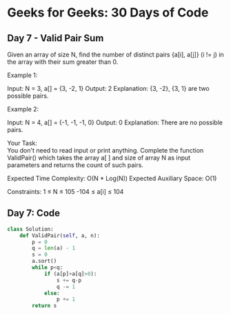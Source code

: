 # Geeks for Geeks: 30 Days of Code

## Day 7 - Valid Pair Sum

Given an array of size N, find the number of distinct pairs {a[i], a[j]} (i != j) in the array with their sum greater than 0.

Example 1:

Input: N = 3, a[] = {3, -2, 1}
Output: 2
Explanation: {3, -2}, {3, 1} are two 
possible pairs.

Example 2:

Input: N = 4, a[] = {-1, -1, -1, 0}
Output: 0
Explanation: There are no possible pairs.

Your Task:  
You don't need to read input or print anything. Complete the function ValidPair() which takes the array a[ ] and size of array N as input parameters and returns the count of such pairs.

Expected Time Complexity: O(N * Log(N))
Expected Auxiliary Space: O(1)

Constraints:
1 ≤ N ≤ 105 
-104  ≤ a[i] ≤ 104


## Day 7: Code
```python
class Solution:
    def ValidPair(self, a, n): 
    	p = 0 
    	q = len(a) - 1
    	s = 0
    	a.sort()
    	while p<q:
	        if (a[p]+a[q]>0):
    	        s += q-p
    	        q -= 1
    	    else:
    	        p += 1
        return s
  ```
